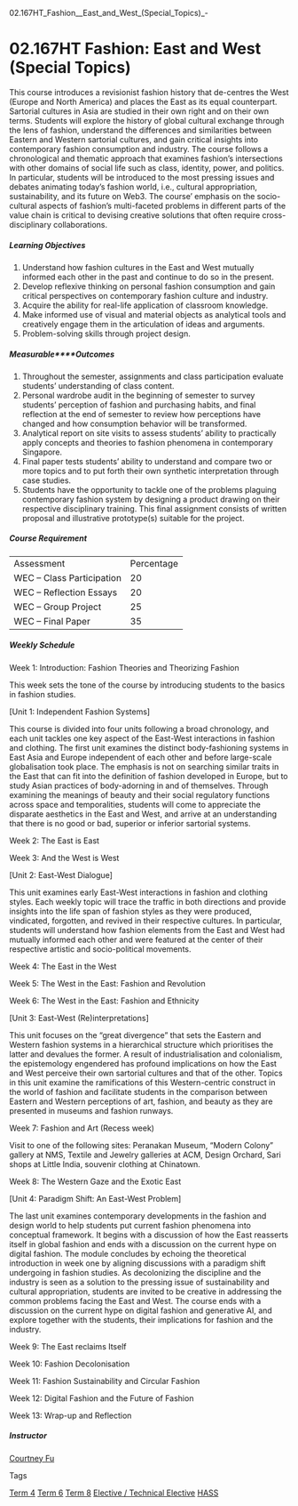 02.167HT_Fashion__East_and_West_(Special_Topics)_-



02.167HT Fashion: East and West (Special Topics)
================================================

This course introduces a revisionist fashion history that de-centres the West (Europe and North America) and places the East as its equal counterpart. Sartorial cultures in Asia are studied in their own right and on their own terms. Students will explore the history of global cultural exchange through the lens of fashion, understand the differences and similarities between Eastern and Western sartorial cultures, and gain critical insights into contemporary fashion consumption and industry. The course follows a chronological and thematic approach that examines fashion’s intersections with other domains of social life such as class, identity, power, and politics. In particular, students will be introduced to the most pressing issues and debates animating today’s fashion world, i.e., cultural appropriation, sustainability, and its future on Web3. The course’ emphasis on the socio-cultural aspects of fashion’s multi-faceted problems in different parts of the value chain is critical to devising creative solutions that often require cross-disciplinary collaborations.



##### **Learning Objectives**



1. Understand how fashion cultures in the East and West mutually informed each other in the past and continue to do so in the present.
2. Develop reflexive thinking on personal fashion consumption and gain critical perspectives on contemporary fashion culture and industry.
3. Acquire the ability for real-life application of classroom knowledge.
4. Make informed use of visual and material objects as analytical tools and creatively engage them in the articulation of ideas and arguments.
5. Problem-solving skills through project design.


##### **Measurable****Outcomes**



1. Throughout the semester, assignments and class participation evaluate students’ understanding of class content.
2. Personal wardrobe audit in the beginning of semester to survey students’ perception of fashion and purchasing habits, and final reflection at the end of semester to review how perceptions have changed and how consumption behavior will be transformed.
3. Analytical report on site visits to assess students’ ability to practically apply concepts and theories to fashion phenomena in contemporary Singapore.
4. Final paper tests students’ ability to understand and compare two or more topics and to put forth their own synthetic interpretation through case studies.
5. Students have the opportunity to tackle one of the problems plaguing contemporary fashion system by designing a product drawing on their respective disciplinary training. This final assignment consists of written proposal and illustrative prototype(s) suitable for the project.


##### **Course Requirement**



|  |  |
| --- | --- |
| Assessment | Percentage |
| WEC – Class Participation | 20 |
| WEC – Reflection Essays | 20 |
| WEC – Group Project | 25 |
| WEC – Final Paper | 35 |



##### **Weekly Schedule**



Week 1: Introduction: Fashion Theories and Theorizing Fashion



This week sets the tone of the course by introducing students to the basics in fashion studies.



[Unit 1: Independent Fashion Systems]



This course is divided into four units following a broad chronology, and each unit tackles one key aspect of the East-West interactions in fashion and clothing. The first unit examines the distinct body-fashioning systems in East Asia and Europe independent of each other and before large-scale globalisation took place. The emphasis is not on searching similar traits in the East that can fit into the definition of fashion developed in Europe, but to study Asian practices of body-adorning in and of themselves. Through examining the meanings of beauty and their social regulatory functions across space and temporalities, students will come to appreciate the disparate aesthetics in the East and West, and arrive at an understanding that there is no good or bad, superior or inferior sartorial systems.



Week 2: The East is East



Week 3: And the West is West



[Unit 2: East-West Dialogue]



This unit examines early East-West interactions in fashion and clothing styles. Each weekly topic will trace the traffic in both directions and provide insights into the life span of fashion styles as they were produced, vindicated, forgotten, and revived in their respective cultures. In particular, students will understand how fashion elements from the East and West had mutually informed each other and were featured at the center of their respective artistic and socio-political movements.



Week 4: The East in the West



Week 5: The West in the East: Fashion and Revolution



Week 6: The West in the East: Fashion and Ethnicity



[Unit 3: East-West (Re)interpretations]



This unit focuses on the “great divergence” that sets the Eastern and Western fashion systems in a hierarchical structure which prioritises the latter and devalues the former. A result of industrialisation and colonialism, the epistemology engendered has profound implications on how the East and West perceive their own sartorial cultures and that of the other. Topics in this unit examine the ramifications of this Western-centric construct in the world of fashion and facilitate students in the comparison between Eastern and Western perceptions of art, fashion, and beauty as they are presented in museums and fashion runways.



Week 7: Fashion and Art (Recess week)



Visit to one of the following sites: Peranakan Museum, “Modern Colony” gallery at NMS, Textile and Jewelry galleries at ACM, Design Orchard, Sari shops at Little India, souvenir clothing at Chinatown.



Week 8: The Western Gaze and the Exotic East



[Unit 4: Paradigm Shift: An East-West Problem]



The last unit examines contemporary developments in the fashion and design world to help students put current fashion phenomena into conceptual framework. It begins with a discussion of how the East reasserts itself in global fashion and ends with a discussion on the current hype on digital fashion. The module concludes by echoing the theoretical introduction in week one by aligning discussions with a paradigm shift undergoing in fashion studies. As decolonizing the discipline and the industry is seen as a solution to the pressing issue of sustainability and cultural appropriation, students are invited to be creative in addressing the common problems facing the East and West. The course ends with a discussion on the current hype on digital fashion and generative AI, and explore together with the students, their implications for fashion and the industry.



Week 9: The East reclaims Itself



Week 10: Fashion Decolonisation



Week 11: Fashion Sustainability and Circular Fashion



Week 12: Digital Fashion and the Future of Fashion



Week 13: Wrap-up and Reflection



##### **Instructor**



[Courtney Fu](/profile/courtney-fu)

Tags

[Term 4](/education/undergraduate/courses/?course-term=857)
[Term 6](/education/undergraduate/courses/?course-term=859)
[Term 8](/education/undergraduate/courses/?course-term=861)
[Elective / Technical Elective](/education/undergraduate/courses/?course-type=853)
[HASS](/education/undergraduate/courses/?pillar-cluster=56)

